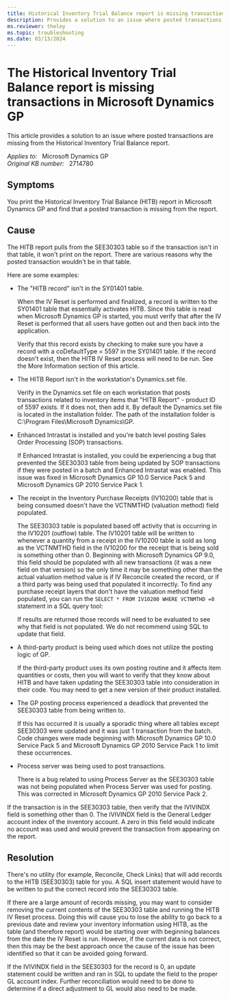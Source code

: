 ```yaml
---
title: Historical Inventory Trial Balance report is missing transactions in Microsoft Dynamics GP
description: Provides a solution to an issue where posted transactions are missing from the Historical Inventory Trial Balance report.
ms.reviewer: theley
ms.topic: troubleshooting
ms.date: 03/13/2024
---
```

# The Historical Inventory Trial Balance report is missing transactions in Microsoft Dynamics GP

This article provides a solution to an issue where posted transactions are missing from the Historical Inventory Trial Balance report.

_Applies to:_ &nbsp; Microsoft Dynamics GP  
_Original KB number:_ &nbsp; 2714780

## Symptoms

You print the Historical Inventory Trial Balance (HITB) report in Microsoft Dynamics GP and find that a posted transaction is missing from the report.

## Cause

The HITB report pulls from the SEE30303 table so if the transaction isn't in that table, it won't print on the report. There are various reasons why the  posted transaction wouldn't be in that table.

Here are some examples:

- The "HITB record" isn't in the SY01401 table.

    When the IV Reset is performed and finalized, a record is written to the SY01401 table that essentially activates HITB. Since this table is read when Microsoft Dynamics GP is started, you must verify that after the IV Reset is performed that all users have gotten out and then back into the application.

    Verify that this record exists by checking to make sure you have a record with a coDefaultType = 5597 in the SY01401 table. If the record doesn't exist, then the HITB IV Reset process will need to be run. See the More Information section of this article.

- The HITB Report isn't in the workstation's Dynamics.set file.

    Verify in the Dynamics.set file on each workstation that posts transactions related to inventory items that "HITB Report" - product ID of 5597 exists. If it does not, then add it. By default the Dynamics.set file is located in the installation folder. The path of the installation folder is C:\\Program Files\\Microsoft Dynamics\\GP.

- Enhanced Intrastat is installed and you're batch level posting Sales Order Processing (SOP) transactions.

    If Enhanced Intrastat is installed, you could be experiencing a bug that prevented the SEE30303 table from being updated by SOP transactions if they were posted in a batch and Enhanced Intrastat was enabled. This issue was fixed in Microsoft Dynamics GP 10.0 Service Pack 5 and Microsoft Dynamics GP 2010 Service Pack 1.

- The receipt in the Inventory Purchase Receipts (IV10200) table that is being consumed doesn't have the VCTNMTHD (valuation method) field populated.

    The SEE30303 table is populated based off activity that is occurring in the IV10201 (outflow) table. The IV10201 table will be written to whenever a quantity from a receipt in the IV10200 table is sold as long as the VCTNMTHD field in the IV10200 for the receipt that is being sold is something other than 0. Beginning with Microsoft Dynamics GP 9.0, this field should be populated with all new transactions (it was a new field on that version) so the only time it may be something other than the actual valuation method value is if IV Reconcile created the record, or if a third party was being used that populated it incorrectly. To find any purchase receipt layers that don't have the valuation method field populated, you can run the `SELECT * FROM IV10200 WHERE VCTNMTHD =0` statement in a SQL query tool:

    If results are returned those records will need to be evaluated to see why that field is not populated. We do not recommend using SQL to update that field.

- A third-party product is being used which does not utilize the posting logic of GP.

    If the third-party product uses its own posting routine and it affects item quantities or costs, then you will want to verify that they know about HITB and have taken updating the SEE30303 table into consideration in their code. You may need to get a new version of their product installed.

- The GP posting process experienced a deadlock that prevented the SEE30303 table from being written to.

    If this has occurred it is usually a sporadic thing where all tables except SEE30303 were updated and it was just 1 transaction from the batch. Code changes were made beginning with Microsoft Dynamics GP 10.0 Service Pack 5 and Microsoft Dynamics GP 2010 Service Pack 1 to limit these occurrences.

- Process server was being used to post transactions.

    There is a bug related to using Process Server as the SEE30303 table was not being populated when Process Server was used for posting. This was  corrected in Microsoft Dynamics GP 2010 Service Pack 2.

If the transaction is in the SEE30303 table, then verify that the IVIVINDX field is something other than 0. The IVIVINDX field is the General Ledger account index of the inventory account. A zero in this field would indicate no account was used and would prevent the transaction from appearing on the report.

## Resolution

There's no utility (for example, Reconcile, Check Links) that will add records to the HITB (SEE30303) table for you. A SQL insert statement would have to be written to put the correct record into the SEE30303 table.

If there are a large amount of records missing, you may want to consider removing the current contents of the SEE30303 table and running the HITB IV Reset process. Doing this will cause you to lose the ability to go back to a previous date and review your inventory information using HITB, as the table (and therefore report) would be starting over with beginning balances from the date the IV Reset is run.  However, if the current data is not correct, then this may be the best approach once the cause of the issue has been identified so that it can be avoided going forward.

If the IVIVINDX field in the SEE30303 for the record is 0, an update statement could be written and ran in SQL to update the field to the proper GL account index. Further reconciliation would need to be done to determine if a direct adjustment to GL would also need to be made.
